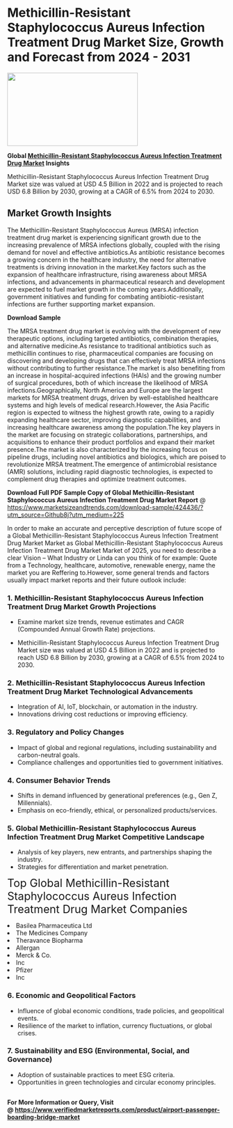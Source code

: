 <H1>Methicillin-Resistant Staphylococcus Aureus Infection Treatment Drug Market Size, Growth and Forecast from 2024 - 2031</H1><img class="aligncenter size-medium wp-image-584254" src="https://thirdeyenews.in/wp-content/uploads/2024/09/Global-Market-Research-300x168.jpeg" alt="" width="300" height="168" /><p><strong>Global&nbsp;<a href="https://www.marketsizeandtrends.com/download-sample/424436/?utm_source=Github8j?utm_medium=225">Methicillin-Resistant Staphylococcus Aureus Infection Treatment Drug Market</a> Insights</strong></p><p>Methicillin-Resistant Staphylococcus Aureus Infection Treatment Drug Market size was valued at USD 4.5 Billion in 2022 and is projected to reach USD 6.8 Billion by 2030, growing at a CAGR of 6.5% from 2024 to 2030.</p><p><h2>Market Growth Insights</h2> The Methicillin-Resistant Staphylococcus Aureus (MRSA) infection treatment drug market is experiencing significant growth due to the increasing prevalence of MRSA infections globally, coupled with the rising demand for novel and effective antibiotics.As antibiotic resistance becomes a growing concern in the healthcare industry, the need for alternative treatments is driving innovation in the market.Key factors such as the expansion of healthcare infrastructure, rising awareness about MRSA infections, and advancements in pharmaceutical research and development are expected to fuel market growth in the coming years.Additionally, government initiatives and funding for combating antibiotic-resistant infections are further supporting market expansion.<p><strong>Download Sample</strong></p> <p>The MRSA treatment drug market is evolving with the development of new therapeutic options, including targeted antibiotics, combination therapies, and alternative medicine.As resistance to traditional antibiotics such as methicillin continues to rise, pharmaceutical companies are focusing on discovering and developing drugs that can effectively treat MRSA infections without contributing to further resistance.The market is also benefiting from an increase in hospital-acquired infections (HAIs) and the growing number of surgical procedures, both of which increase the likelihood of MRSA infections.Geographically, North America and Europe are the largest markets for MRSA treatment drugs, driven by well-established healthcare systems and high levels of medical research.However, the Asia Pacific region is expected to witness the highest growth rate, owing to a rapidly expanding healthcare sector, improving diagnostic capabilities, and increasing healthcare awareness among the population.The key players in the market are focusing on strategic collaborations, partnerships, and acquisitions to enhance their product portfolios and expand their market presence.The market is also characterized by the increasing focus on pipeline drugs, including novel antibiotics and biologics, which are poised to revolutionize MRSA treatment.The emergence of antimicrobial resistance (AMR) solutions, including rapid diagnostic technologies, is expected to complement drug therapies and optimize treatment outcomes.<p><span class=""><strong>Download Full PDF Sample Copy of Global Methicillin-Resistant Staphylococcus Aureus Infection Treatment Drug Market Report</strong> @ <a href="https://www.marketsizeandtrends.com/download-sample/424436/?utm_source=Github8j?utm_medium=225" target="_blank">https://www.marketsizeandtrends.com/download-sample/424436/?utm_source=Github8j?utm_medium=225</a></span></p><p>In order to make an accurate and perceptive description of future scope of a Global&nbsp;Methicillin-Resistant Staphylococcus Aureus Infection Treatment Drug Market Market as Global&nbsp;Methicillin-Resistant Staphylococcus Aureus Infection Treatment Drug Market Market of 2025, you need to describe a clear Vision &ndash; What Industry or Linda can you think of for example: Quote from a Technology, healthcare, automotive, renewable energy, name the market you are Reffering to.However, some general trends and factors usually impact market reports and their future outlook include:</p><h3>1.&nbsp;<strong>Methicillin-Resistant Staphylococcus Aureus Infection Treatment Drug Market Growth Projections</strong></h3><ul><li>Examine market size trends, revenue estimates and CAGR (Compounded Annual Growth Rate) projections.</li><li><p>Methicillin-Resistant Staphylococcus Aureus Infection Treatment Drug Market size was valued at USD 4.5 Billion in 2022 and is projected to reach USD 6.8 Billion by 2030, growing at a CAGR of 6.5% from 2024 to 2030.</p></li></ul><h3>2.&nbsp;<strong>Methicillin-Resistant Staphylococcus Aureus Infection Treatment Drug Market Technological Advancements</strong></h3><ul><li>Integration of AI, IoT, blockchain, or automation in the industry.</li><li>Innovations driving cost reductions or improving efficiency.</li></ul><h3>3.&nbsp;<strong>Regulatory and Policy Changes</strong></h3><ul><li>Impact of global and regional regulations, including sustainability and carbon-neutral goals.</li><li>Compliance challenges and opportunities tied to government initiatives.</li></ul><h3>4.&nbsp;<strong>Consumer Behavior Trends</strong></h3><ul><li>Shifts in demand influenced by generational preferences (e.g., Gen Z, Millennials).</li><li>Emphasis on eco-friendly, ethical, or personalized products/services.</li></ul><h3>5.&nbsp;<strong>Global Methicillin-Resistant Staphylococcus Aureus Infection Treatment Drug Market Competitive Landscape</strong></h3><ul><li>Analysis of key players, new entrants, and partnerships shaping the industry.</li><li>Strategies for differentiation and market penetration.</li></ul><p data-pm-slice="1 1 []"><span style="color: inherit; font-family: inherit; font-size: 25px;">Top Global Methicillin-Resistant Staphylococcus Aureus Infection Treatment Drug Market Companies</span></p><div class="" data-test-id=""><p><li>Basilea Pharmaceutica Ltd</li><li> The Medicines Company</li><li> Theravance Biopharma</li><li> Allergan</li><li> Merck & Co.</li><li> Inc</li><li> Pfizer</li><li> Inc</li></p></div><h3>6.&nbsp;<strong>Economic and Geopolitical Factors</strong></h3><ul><li>Influence of global economic conditions, trade policies, and geopolitical events.</li><li>Resilience of the market to inflation, currency fluctuations, or global crises.</li></ul><h3>7.&nbsp;<strong>Sustainability and ESG (Environmental, Social, and Governance)</strong></h3><ul><li>Adoption of sustainable practices to meet ESG criteria.</li><li>Opportunities in green technologies and circular economy principles.</li></ul><h2><strong style="font-size: 14px;">For More Information or Query, Visit @&nbsp;</strong><a style="background-color: #ffffff; font-size: 14px;" href="https://www.marketsizeandtrends.com/report/methicillin-resistant-staphylococcus-aureus-infection-treatment-drug-market/" target="_blank">https://www.verifiedmarketreports.com/product/airport-passenger-boarding-bridge-market</a></h2>